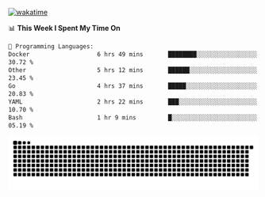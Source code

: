 [![wakatime](https://wakatime.com/badge/user/384f91c6-4eee-411f-8f3b-1b691f58a544.svg)](https://wakatime.com/@384f91c6-4eee-411f-8f3b-1b691f58a544)

<!--START_SECTION:waka-->
📊 **This Week I Spent My Time On** 

```text
💬 Programming Languages: 
Docker                   6 hrs 49 mins       ████████░░░░░░░░░░░░░░░░░   30.72 % 
Other                    5 hrs 12 mins       ██████░░░░░░░░░░░░░░░░░░░   23.45 % 
Go                       4 hrs 37 mins       █████░░░░░░░░░░░░░░░░░░░░   20.83 % 
YAML                     2 hrs 22 mins       ███░░░░░░░░░░░░░░░░░░░░░░   10.70 % 
Bash                     1 hr 9 mins         █░░░░░░░░░░░░░░░░░░░░░░░░   05.19 % 
```


<!--END_SECTION:waka-->

<picture>
  <source media="(prefers-color-scheme: dark)" srcset="https://raw.githubusercontent.com/fuwx295/fuwx295/output/github-contribution-grid-snake-dark.svg">
  <source media="(prefers-color-scheme: light)" srcset="https://raw.githubusercontent.com/fuwx295/fuwx295/output/github-contribution-grid-snake.svg">
  <img alt="github contribution grid snake animation" src="https://raw.githubusercontent.com/fuwx295/fuwx295/output/github-contribution-grid-snake.svg">
</picture>
